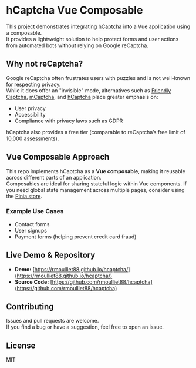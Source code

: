 # hCaptcha Vue Composable

This project demonstrates integrating [hCaptcha](https://www.hcaptcha.com/) into a Vue application using a composable.  
It provides a lightweight solution to help protect forms and user actions from automated bots without relying on Google reCaptcha.

## Why not reCaptcha?

Google reCaptcha often frustrates users with puzzles and is not well-known for respecting privacy.  
While it does offer an "invisible" mode, alternatives such as [Friendly Captcha](https://friendlycaptcha.com/), [mCaptcha](https://mcaptcha.org/), and [hCaptcha](https://www.hcaptcha.com/) place greater emphasis on:

- User privacy  
- Accessibility  
- Compliance with privacy laws such as GDPR  

hCaptcha also provides a free tier (comparable to reCaptcha’s free limit of 10,000 assessments).

## Vue Composable Approach

This repo implements hCaptcha as a **Vue composable**, making it reusable across different parts of an application.  
Composables are ideal for sharing stateful logic within Vue components. If you need global state management across multiple pages, consider using the [Pinia store](https://pinia.vuejs.org/).

### Example Use Cases

- Contact forms  
- User signups  
- Payment forms (helping prevent credit card fraud)  

## Live Demo & Repository

- **Demo:** [https://rmoulliet88.github.io/hcaptcha/](https://rmoulliet88.github.io/hcaptcha/)  
- **Source Code:** [https://github.com/rmoulliet88/hcaptcha](https://github.com/rmoulliet88/hcaptcha)  

## Contributing

Issues and pull requests are welcome.  
If you find a bug or have a suggestion, feel free to open an issue.  

## License

MIT